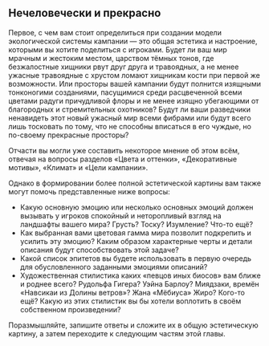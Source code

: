 ## Нечеловечески и прекрасно

Первое, с чем вам стоит определиться при создании модели экологической системы кампании — это общая эстетика и настроение, которыми вы хотите поделиться с игроками.
Будет ли ваш мир мрачным и жестоким местом, царством тёмных тонов, где безжалостные хищники рвут друг друга и травоядных, а не менее ужасные травоядные с хрустом ломают хищникам кости при первой же возможности. Или просторы вашей кампании будут полнится изящными тонконогими созданиями, пасущимися среди расцвеченной всеми цветами радуги причудливой флоры и не менее изящно убегающими от благородных и стремительных охотников? Будут ли ваши разведчики ненавидеть этот новый ужасный мир всеми фибрами или будут всего лишь тосковать по тому, что не способны вписаться в его чуждые, но по-своему прекрасные просторы?

Отчасти вы могли уже составить некоторое мнение об этом всём, отвечая на вопросы разделов «Цвета и оттенки», «Декоративные мотивы», «Климат» и «Цели кампании».

Однако в формировании более полной эстетической картины вам также могут помочь представленные ниже вопросы:

- Какую основную эмоцию или несколько основных эмоций должен вызывать у игроков спокойный и неторопливый взгляд на ландшафты вашего мира? Грусть? Тоску? Изумление? Что-то ещё?
- Как выбранная вами цветовая гамма мира позволит подкрепить и усилить эту эмоцию? Каким образом характерные черты и детали описания будут способствовать этой задаче?
- Какой список эпитетов вы будете использовать в первую очередь для обусловленного заданными эмоциями описаний?
- Художественная стилистика каких «певцов иных биосов» вам ближе и роднее всего? Рудольфа Гигера? Уэйна Барлоу? Миядзаки, времён «Навсикаи из Долины ветров»? Жана «Мёбиуса» Жиро? Кого-то ещё? Какую из этих стилистик вы бы хотели воплотить в своём собственном произведении?

Поразмышляйте, запишите ответы и сложите их в общую эстетическую картину, а затем переходите к следующим частям этой главы.